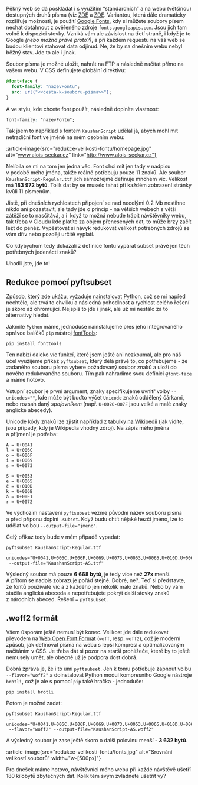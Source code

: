 Pěkný web se dá poskládat i&nbsp;s&nbsp;využitím “standardních” a&nbsp;na webu (většinou) dostupných druhů písma (viz [ZDE](https://www.w3schools.com/cssref/css_websafe_fonts.asp) a&nbsp;[ZDE](https://www.w3schools.com/cssref/css_fonts_fallbacks.asp). Variantou, která dále dramaticky rozšiřuje možnosti, je použití [Google Fonts](https://fonts.google.com/), kdy si můžete soubory písem nechat dotáhnout z&nbsp;ověřeného zdroje `fonts.googleapis.com`. Jsou jich tam volně k&nbsp;dispozici stovky. Vzniká vám ale závislost na třetí straně, i&nbsp;když je to Google _(nebo možná právě proto?)_, a&nbsp;při každém requestu na váš web se budou klientovi stahovat data odjinud. Ne, že by na dnešním webu nebyl běžný stav. Jde to ale i&nbsp;jinak.

Soubor písma je možné uložit, nahrát na FTP a&nbsp;následně načítat přímo na vašem webu. V&nbsp;CSS definujete globální direktivu:

```css
@font-face {
  font-family: "nazevFontu";
  src: url("<<cesta-k-souboru-pisma>>");
}
```

A ve stylu, kde chcete font použít, následně doplníte vlastnost:

```css
font-family: "nazevFontu";
```

Tak jsem to například s&nbsp;fontem `KaushanScript` udělal já, abych mohl mít netradiční font ve jméně na mém osobním webu:

:article-image{src="redukce-velikosti-fontu/homepage.jpg" alt="www.alois-seckar.cz" link="http://www.alois-seckar.cz"}

Nelíbila se mi na tom jen jedna věc. Font chci mít jen tady v&nbsp;nadpisu v&nbsp;podobě mého jména, takže reálně potřebuju pouze 11 znaků. Ale soubor `KaushanScript-Regular.ttf` jich samozřejmě definuje mnohem víc. Velikost má **183&nbsp;972 bytů**. Tolik dat by se muselo tahat při každém zobrazení stránky kvůli 11 písmenům.

Jistě, při dnešních rychlostech připojení se nad necelými 0.2 Mb nestihne nikdo ani pozastavit, ale tady jde o&nbsp;princip -&nbsp;na větších webech s&nbsp;větší zátěží se to nasčítává, a&nbsp;i&nbsp; když to možná nebude trápit návštěvníky webu, tak třeba v&nbsp;Cloudu kde platíte za objem přenesených dat, to může brzy začít lézt do peněz. Vypěstovat si návyk redukovat velikost potřebných zdrojů se vám dřív nebo později určitě vyplatí.

Co kdybychom tedy dokázali z&nbsp;definice fontu vypárat subset právě jen těch potřebných jedenácti znaků?

Uhodli jste, jde to!

## Redukce pomocí pyftsubset

Způsob, který zde ukážu, vyžaduje [nainstalovat Python](https://www.python.org/downloads), což se mi napřed nechtělo, ale trvá to chvilku a&nbsp;následná pohodlnost a&nbsp;rychlost celého řešení je skoro až ohromující. Nejspíš to jde i&nbsp;jinak, ale už mi nestálo za to alternativy hledat.

Jakmile `Python` máme, jednoduše nainstalujeme přes jeho integrovaného správce balíčků `pip` nástroj [fontTools](https://github.com/fonttools/fonttools):

```
pip install fonttools
```

Ten nabízí daleko víc funkcí, které jsem ještě ani nezkoumal, ale pro náš účel využijeme příkaz `pyftsubset`, který dělá právě to, co potřebujeme -&nbsp;ze zadaného souboru písma vybere požadovaný soubor znaků a&nbsp;uloží do nového redukovaného souboru. Tím pak nahradíme svou definici `@font-face` a&nbsp;máme hotovo.

Vstupní soubor je první argument, znaky specifikujeme uvnitř volby `--unicodes=""`, kde může být buďto výčet `Unicode` znaků oddělený čárkami, nebo rozsah daný _spojovníkem_ (např. `U+0020-007F` jsou velké a&nbsp;malé znaky anglické abecedy).
 
 Unicode kódy znaků lze zjistit například z&nbsp;[tabulky na Wikipedii](https://en.wikipedia.org/wiki/List_of_Unicode_characters) (jak vidíte, jsou případy, kdy je Wikipedia vhodný zdroj). Na zápis mého jména a&nbsp;příjmení je potřeba:

```
A = U+0041
l = U+006C
o = U+006F
i = U+0069
s = U+0073

S = U+0053
e = U+0065
č = U+010D
k = U+006B
á = U+00E1
r = U+0072
```

Ve výchozím nastavení `pyftsubset` vezme původní název souboru písma a&nbsp;před příponu doplní `.subset`. Když budu chtít nějaké hezčí jméno, lze to udělat volbou `--output-file="jmeno"`.

Celý příkaz tedy bude v&nbsp;mém případě vypadat:

```
pyftsubset KaushanScript-Regular.ttf
 --unicodes="U+0041,U+006C,U+006F,U+0069,U+0073,U+0053,U+0065,U+010D,U+006B,U+00E1,U+0072"
 --output-file="KaushanScript-AS.ttf"
```

Výsledný soubor má pouze **6&nbsp;668 bytů**, je tedy více než **27x** menší. A&nbsp;přitom se nadpis zobrazuje pořád stejně. Dobré, ne?. Teď si představte, že fontů používáte víc a&nbsp;z&nbsp;každého jen několik málo znaků. Nebo by vám stačila anglická abeceda a&nbsp;nepotřebujete pokrýt další stovky znaků z&nbsp;národních abeced. Řešení = `pyftsubset`.

## .woff2 formát

Všem úsporám ještě nemusí být konec. Velikost jde dále redukovat převodem na [Web Open Font Format](https://www.lifewire.com/what-is-woff-web-open-font-format-4800761) (`woff`, resp. `woff2`), což je moderní způsob, jak definovat písma na webu s&nbsp;lepší kompresí a&nbsp;optimalizovaným načítáním v&nbsp;CSS. Je třeba dát si pozor na starší prohlížeče, které by to ještě nemusely umět, ale obecně už je podpora dost dobrá.

Dobrá zpráva je, že i&nbsp;to umí `pyftsubset`. Jen k&nbsp;tomu potřebuje zapnout volbu `--flavor="woff2"` a&nbsp;doinstalovat Python modul kompresního Google nástroje `brotli`, což je ale s&nbsp;pomocí `pip` také hračka - jednoduše:

```
pip install brotli
```

Potom je možné zadat:

```
pyftsubset KaushanScript-Regular.ttf
 --unicodes="U+0041,U+006C,U+006F,U+0069,U+0073,U+0053,U+0065,U+010D,U+006B,U+00E1,U+0072"
 --flavor="woff2" --output-file="KaushanScript-AS.woff2"
```

A výsledný soubor je zase ještě skoro o&nbsp;další polovinu menší -&nbsp;**3&nbsp;632 bytů**.

:article-image{src="redukce-velikosti-fontu/fonts.jpg" alt="Srovnání velikostí souborů" width="w-[500px]"}

Pro dnešek máme hotovo, návštěvníci mého webu při každé návštěvě ušetří 180 kilobytů zbytečných dat. Kolik těm svým zvládnete ušetřit vy?
